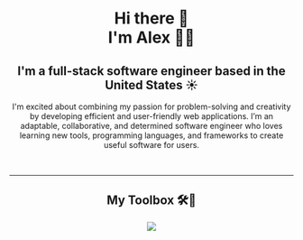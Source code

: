<h1 align="center"><b> Hi there 👋 <br> I'm Alex 👨‍💻 </h1></b>

<div align="center">

## <b>I'm a full-stack software engineer based in the United States ☀️</b>

I'm excited about combining my passion for problem-solving and creativity by developing efficient and user-friendly web applications. I’m an adaptable, collaborative, and determined software engineer who loves learning new tools, programming languages, and frameworks to create useful software for users. 

<br><hr>
## My Toolbox 🛠️🧰

<p align="center">
  <a href="https://skillicons.dev">
    <img src="https://skillicons.dev/icons?i=git,gitlab,py,cs,js,HTML,CSS,bootstrap,nextjs,fastapi,nodejs,opencv,postgres,react,angular,redux,django,docker,tailwind,visualstudio,vscode," />
  </a>
</p>
